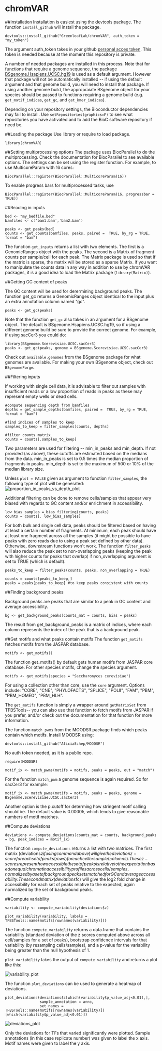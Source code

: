 # chromVAR

##Installation
Installation is easiest using the devtools package.  The function `install_github` will install the package.
```{r}
devtools::install_github("GreenleafLab/chromVAR", auth_token = "my_token")
```
The argument auth_token takes in your github [personal acces token](https://github.com/settings/applications).  This token is needed because at the moment this repository is private.  

A number of needed packages are installed in this process. Note that for functions that require a genome sequence, the package [BSgenome.Hsapiens.UCSC.hg19](https://bioconductor.org/packages/release/data/annotation/html/BSgenome.Hsapiens.UCSC.hg19.html) is used as a default argument. However that package will not be automatically installed -- if using the default argument and that genome build, you will need to install that package.  If using another genome build, the appropraiate BSgenome object for your species should be passed to functions requiring a genome build (e.g. `get_motif_indices`, `get_gc`, and `get_kmer_indices`).

Depending on your repository settings, the Bioconductor dependencies may fail to install.  Use `setRepositories(graphics=F)` to see what repositories you have activated and to add the BioC software repository if need be.  

##Loading the package
Use library or require to load package.
```{r}
library(chromVAR)
```

##Setting multiprocessing options
The package uses BiocParallel to do the multiprocessing.  Check the documentation for BiocParallel to see available options.  The settings can be set using the register function.  For example, to use MulticoreParam with 16 cores:
```{r}
BiocParallel::register(BiocParallel::MulticoreParam(16))
```

To enable progress bars for multiprocessed tasks, use 
```{r}
BiocParallel::register(BiocParallel::MulticoreParam(16, progressbar = TRUE))
```

##Reading in inputs
```{r}
bed <- "my_bedfile.bed"
bamfiles <- c('bam1.bam','bam2.bam')

peaks <- get_peaks(bed)
counts <- get_counts(bamfiles, peaks, paired =  TRUE, by_rg = TRUE, format = "bam")
```

The function `get_inputs` returns a list with two elements.  The first is a GenomicRanges object with the peaks.  The second is a Matrix of fragment counts per sample/cell for each peak.  The Matrix package is used so that if the matrix is sparse, the matrix will be stored as a sparse Matrix.  If you want to manipulate the counts data in any way in addition to use by chromVAR packages, it is a good idea to load the Matrix package (`library(Matrix)`).

##Getting GC content of peaks

The GC content will be used for derermining background peaks.  The function get_gc returns a GenomicRanges object identical to the input plus an extra annotation column named "gc".

```{r}
peaks <- get_gc(peaks)
```

Note that the function `get_gc` also takes in an argument for a BSgenome object.  The default is BSgenome.Hsapiens.UCSC.hg19, so if using a different genome build be sure to provide the correct genome. For example, if using sacCer3 you could do:
```{r}
library(BSgenome.Scerevisiae.UCSC.sacCer3)
peaks <- get_gc(peaks, genome = BSgenome.Scerevisiae.UCSC.sacCer3)
```

Check out `available.genomes` from the BSgenome package for what genomes are available. For making your own BSgenome object, check out `BSgenomeForge`.  


##Filtering inputs

If working with single cell data, it is advisable to filter out samples with insufficient reads or a low proportion of reads in peaks as these may represent empty wells or dead cells. 

```{r}
#compute sequencing depth from bamfiles
depths = get_sample_depths(bamfiles, paired =  TRUE, by_rg = TRUE, format = "bam")

#find indices of samples to keep
samples_to_keep = filter_samples(counts, depths)

#filter counts matrix
counts = counts[,samples_to_keep]

```

Two parameters are used for filtering -- min_in_peaks and min_depth.  If not provided (as above), these cutoffs are estimated based on the medians from the data.  min_in_peaks is set to 0.5 times the median proportion of fragments in peaks.  min_depth is set to the maximum of 500 or 10% of the median library size. 

Unless `plot = FALSE` given as argument to function `filter_samples`, the following type of plot will be generated:
![proportion_in_peaks_vs_depth_plot](example_plot1.png)

Additional filtering can be done to remove cells/samples that appear very biased with regards to GC content and/or enrichment in accessibility.

```{r}
low_bias_samples = bias_filtering(counts, peaks)
counts = counts[, low_bias_samples]
```

For both bulk and single cell data, peaks should be filtered based on having at least a certain number of fragments. At minimum, each peak should have at least one fragment across all the samples (it might be possible to have peaks with zero reads due to using a peak set defined by other data). Otherwise, downstream functions won't work. The function `filter_peaks` will also reduce the peak set to non-overlapping peaks (keeping the peak with higher counts for peaks that overlap) if non_overlapping argument is set to TRUE (which is default). 

```{r}
peaks_to_keep = filter_peaks(counts, peaks, non_overlapping = TRUE)

counts = counts[peaks_to_keep,]
peaks = peaks[peaks_to_keep] #to keep peaks consistent with counts
```

##Finding background peaks

Background peaks are peaks that are similar to a peak in GC content and average accessibility.

```{r}
bg <- get_background_peaks(counts_mat = counts, bias = peaks)
```

The result from get_background_peaks is a matrix of indices, where each column represents the index of the peak that is a background peak.

##Get motifs and what peaks contain motifs
The function `get_motifs` fetches motifs from the JASPAR database.  
```{r}
motifs <- get_motifs()
```

The function get_motifs() by default gets human motifs from JASPAR core database.  For other species motifs, change the species argument.  
```{r}
motifs <- get_motifs(species = "Saccharomyces cerevisiae")
```
For using a collection other than core, use the `core` argument.  Options include: "CORE", "CNE", "PHYLOFACTS", "SPLICE", "POLII", "FAM", "PBM", "PBM_HOMEO", "PBM_HLH".

The `get_motifs` function is simply a wrapper around `getMatrixSet` from TFBSTools-- you can also use that function to fetch motifs from JASPAR if you prefer, and/or check out the documentation for that function for more information.  

The function `match_pwms` from the MOODSR package finds which peaks contain which motifs.  Install MOODSR using:
```{r}
devtools::install_github("AliciaSchep/MOODSR")
```
No auth token needed, as it is a public repo.

```{r}
require(MOODSR)

motif_ix <- match_pwms(motifs = motifs, peaks = peaks, out = "match")
```

For the function `match_pwm` a genome sequence is again required.  So for sacCer3 for example:

```{r}
motif_ix <- match_pwms(motifs = motifs, peaks = peaks, genome = BSgenome.Scerevisiae.UCSC.sacCer3)
```

Another option is the p.cutoff for determing how stringent motif calling should be. The default value is 0.00005, which tends to give reasonable numbers of motif matches.  

##Compute deviations
```{r}
deviations <- compute_deviations(counts_mat = counts, background_peaks = bg, peak_indices = motif_ix)
```

The function `compute_deviations` returns a list with two matrices. The first matrix (deviations$z if using command above) will give the deviation z-score for each set of peaks (rows) for each cell or sample (columns).  These z-scores represent how accessible the set of peaks is relative to the expectation based on equal chromatin accessibility profiles across cells/samples, normalized by a set of background peak sets matched for GC and average accessability.   The second matrix (deviations$fc) will give the log2 fold change in accessibility for each set of peaks relative to the expected, again normalized by the set of background peaks.  


##Compute variability

```{r}
variability <- compute_variability(deviations$z)

plot_variability(variability, labels = TFBSTools::name(motifs[rownames(variability)])) 
```

The function `compute_variability` returns a data.frame that contains the variability (standard deviation of the z scores computed above across all cell/samples for a set of peaks), bootstrap confidence intervals for that variability (by resampling cells/samples), and a p-value for the variability being greater than the null hypothesis of 1.  

`plot_variability` takes the output of `compute_variability` and returns a plot like this:

![variability_plot](example_plot2.png)


The function `plot_deviations` can be used to generate a heatmap of deviations.

```{r}
plot_deviations(deviations$z[which(variability$p_value_adj<0.01),], 
                sample_annotation = anno, 
                set_names = TFBSTools::name(motifs[rownames(variability)])[which(variability$p_value_adj<0.01)]) 
```

![deviations_plot](example_plot3.png)

Only the deviations for TFs that varied significantly were plotted. Sample annotations (in this case replicate number) was given to label the x axis. Motif names were given to label the y axis.  






